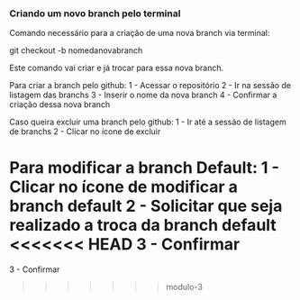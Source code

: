 ### Criando um novo branch pelo terminal 

Comando necessário para a criação de uma nova branch via terminal:

git checkout -b nomedanovabranch

Este comando vai criar e já trocar para essa nova branch. 

Para criar a branch pelo github: 
1 - Acessar o repositório 
2 - Ir na sessão de listagem das branchs 
3 - Inserir o nome da nova branch
4 - Confirmar a criação dessa nova branch 

Caso queira excluir uma branch pelo github: 
1 - Ir até a sessão de listagem de branchs 
2 - Clicar no ícone de excluir 

Para modificar a branch Default: 
1 - Clicar no ícone de modificar a branch default
2 - Solicitar que seja realizado a troca da branch default 
<<<<<<< HEAD
3 - Confirmar 
=======
3 - Confirmar 
>>>>>>> modulo-3
